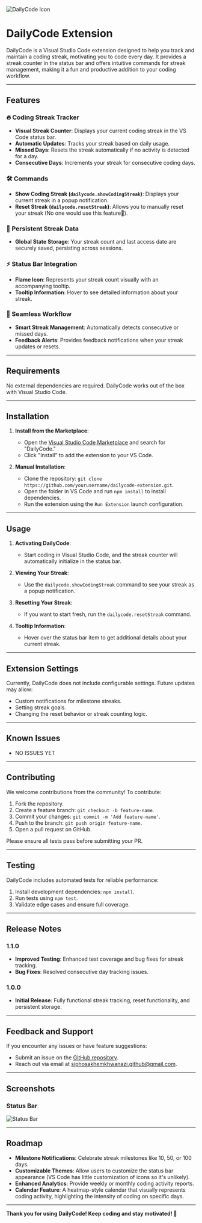 ![DailyCode Icon](https://github.com/Siphosakhe2583003/dailycode/tree/master/images/dailycode-icon.png)
# DailyCode Extension

DailyCode is a Visual Studio Code extension designed to help you track and maintain a coding streak, motivating you to code every day. It provides a streak counter in the status bar and offers intuitive commands for streak management, making it a fun and productive addition to your coding workflow.

---

## Features

### 🔥 Coding Streak Tracker
- **Visual Streak Counter**: Displays your current coding streak in the VS Code status bar.
- **Automatic Updates**: Tracks your streak based on daily usage.
- **Missed Days**: Resets the streak automatically if no activity is detected for a day.
- **Consecutive Days**: Increments your streak for consecutive coding days.

### 🛠️ Commands
- **Show Coding Streak (`dailycode.showCodingStreak`)**: Displays your current streak in a popup notification.
- **Reset Streak (`dailycode.resetStreak`)**: Allows you to manually reset your streak (No one would use this feature🤣).

### 💾 Persistent Streak Data
- **Global State Storage**: Your streak count and last access date are securely saved, persisting across sessions.

### ⚡ Status Bar Integration
- **Flame Icon**: Represents your streak count visually with an accompanying tooltip.
- **Tooltip Information**: Hover to see detailed information about your streak.

### 🔗 Seamless Workflow
- **Smart Streak Management**: Automatically detects consecutive or missed days.
- **Feedback Alerts**: Provides feedback notifications when your streak updates or resets.

---

## Requirements

No external dependencies are required. DailyCode works out of the box with Visual Studio Code.

---

## Installation

1. **Install from the Marketplace**:
   - Open the [Visual Studio Code Marketplace](https://marketplace.visualstudio.com/) and search for "DailyCode."
   - Click "Install" to add the extension to your VS Code.

2. **Manual Installation**:
   - Clone the repository: `git clone https://github.com/yourusername/dailycode-extension.git`.
   - Open the folder in VS Code and run `npm install` to install dependencies.
   - Run the extension using the `Run Extension` launch configuration.

---

## Usage

1. **Activating DailyCode**:
   - Start coding in Visual Studio Code, and the streak counter will automatically initialize in the status bar.

2. **Viewing Your Streak**:
   - Use the `dailycode.showCodingStreak` command to see your streak as a popup notification.

3. **Resetting Your Streak**:
   - If you want to start fresh, run the `dailycode.resetStreak` command.

4. **Tooltip Information**:
   - Hover over the status bar item to get additional details about your current streak.

---

## Extension Settings

Currently, DailyCode does not include configurable settings. Future updates may allow:
- Custom notifications for milestone streaks.
- Setting streak goals.
- Changing the reset behavior or streak counting logic.

---

## Known Issues

- NO ISSUES YET

---

## Contributing

We welcome contributions from the community! To contribute:

1. Fork the repository.
2. Create a feature branch: `git checkout -b feature-name`.
3. Commit your changes: `git commit -m 'Add feature-name'`.
4. Push to the branch: `git push origin feature-name`.
5. Open a pull request on GitHub.

Please ensure all tests pass before submitting your PR.

---

## Testing

DailyCode includes automated tests for reliable performance:

1. Install development dependencies: `npm install`.
2. Run tests using `npm test`.
3. Validate edge cases and ensure full coverage.

---

## Release Notes

### 1.1.0
- **Improved Testing**: Enhanced test coverage and bug fixes for streak tracking.
- **Bug Fixes**: Resolved consecutive day tracking issues.

### 1.0.0
- **Initial Release**: Fully functional streak tracking, reset functionality, and persistent storage.

---

## Feedback and Support

If you encounter any issues or have feature suggestions:
- Submit an issue on the [GitHub repository](https://github.com/Siphosakhe2583003/dailycode).
- Reach out via email at [siphosakhemkhwanazi.github@gmail.com](mailto:siphosakhemkhwanazi.github@gmail.com).

---

## Screenshots

### Status Bar
![Status Bar](https://github.com/Siphosakhe2583003/dailycode/tree/master//images/status-bar.png)

---

## Roadmap

- **Milestone Notifications**: Celebrate streak milestones like 10, 50, or 100 days.
- **Customizable Themes**: Allow users to customize the status bar appearance (VS Code has little customization of icons so it's unlikely).
- **Enhanced Analytics**: Provide weekly or monthly coding activity reports.
- **Calendar Feature**: A heatmap-style calendar that visually represents coding activity, highlighting the intensity of coding on specific days.
---

**Thank you for using DailyCode! Keep coding and stay motivated! 🚀**
